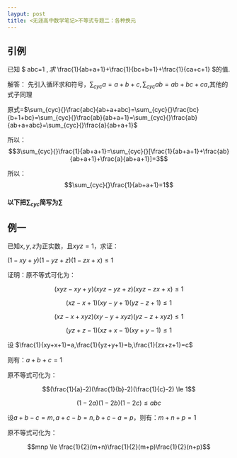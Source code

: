 ```yaml
---
layput: post
title: <无涯高中数学笔记>不等式专题二：各种换元
---
```


## 引例

已知 $ abc=1 $, 求$ \frac{1}{ab+a+1}+\frac{1}{bc+b+1}+\frac{1}{ca+c+1} $的值.

解答： 先引入循环求和符号，$\sum_{cyc}{}a=a+b+c ,\sum_{cyc}{}ab=ab+bc+ca$,其他的式子同理

   原式=$\sum_{cyc}{}\frac{abc}{ab+a+abc}=\sum_{cyc}{}\frac{bc}{b+1+bc}=\sum_{cyc}{}\frac{ab}{ab+a+1}=\sum_{cyc}{}\frac{ab}{ab+a+abc}=\sum_{cyc}{}\frac{a}{ab+a+1}$
   
   所以：
   $$3\sum_{cyc}{}\frac{1}{ab+a+1}=\sum_{cyc}{}[\frac{1}{ab+a+1}+\frac{ab}{ab+a+1}+\frac{a}{ab+a+1}]=3$$
   
   所以：
   $$\sum_{cyc}{}\frac{1}{ab+a+1}=1$$

#### 以下把$\sum_{cyc}{}$简写为$\sum_{}{}$

## 例一

已知$x,y,z$为正实数，且$xyz=1$，求证：

$(1-xy+y)(1-yz+z)(1-zx+x) \le 1$

证明：原不等式可化为：

$$(xyz-xy+y)(xyz-yz+z)(xyz-zx+x) \le 1$$

$$(xz-x+1)(xy-y+1)(yz-z+1) \le 1$$

$$(xz-x+xyz)(xy-y+xyz)(yz-z+xyz) \le 1$$

$$(yz+z-1)(xz+x-1)(xy+y-1) \le 1$$

设 $\frac{1}{xy+x+1}=a,\frac{1}{yz+y+1}=b,\frac{1}{zx+z+1}=c$

则有：$a+b+c=1$

原不等式可化为：

$$(\frac{1}{a}-2)(\frac{1}{b}-2)(\frac{1}{c}-2) \le 1$$

$$(1-2a)(1-2b)(1-2c)\le abc$$

设$a+b-c=m,a+c-b=n,b+c-a=p$，则有：$m+n+p=1$

原不等式可化为：

$$mnp \le \frac{1}{2}(m+n)\frac{1}{2}(m+p)\frac{1}{2}(n+p)$$






